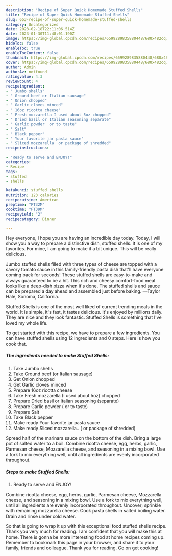 ```yaml
---
description: "Recipe of Super Quick Homemade Stuffed Shells"
title: "Recipe of Super Quick Homemade Stuffed Shells"
slug: 653-recipe-of-super-quick-homemade-stuffed-shells
category: Uncategorized
date: 2023-02-18T22:11:06.514Z
date: 2023-01-30T11:48:01.190Z
image: https://img-global.cpcdn.com/recipes/6599289835880448/680x482cq70/stuffed-shells-recipe-main-photo.jpg
hideToc: false
enableToc: true
enableTocContent: false
thumbnail: https://img-global.cpcdn.com/recipes/6599289835880448/680x482cq70/stuffed-shells-recipe-main-photo.jpg
cover: https://img-global.cpcdn.com/recipes/6599289835880448/680x482cq70/stuffed-shells-recipe-main-photo.jpg
author: Admin
authorAv: notfound
ratingvalue: 4.3
reviewcount: 4
recipeingredient:
- " Jumbo shells"
- " Ground beef or Italian sausage"
- " Onion chopped"
- " Garlic cloves minced"
- " 16oz ricotta cheese"
- " Fresh mozzarella I used about 5oz chopped"
- " Dried basil or Italian seasoning separate"
- " Garlic powder  or to taste"
- " Salt"
- " Black pepper"
- " Your favorite jar pasta sauce"
- " Sliced mozzarella  or package of shredded"
recipeinstructions:

- "Ready to serve and ENJOY!"
categories:
- Recipe
tags:
- stuffed
- shells

katakunci: stuffed shells 
nutrition: 123 calories
recipecuisine: American
preptime: "PT32M"
cooktime: "PT39M"
recipeyield: "2"
recipecategory: Dinner

---
```



Hey everyone, I hope you are having an incredible day today. Today, I will show you a way to prepare a distinctive dish, stuffed shells. It is one of my favorites. For mine, I am going to make it a bit unique. This will be really delicious.

Jumbo stuffed shells filled with three types of cheese are topped with a savory tomato sauce in this family-friendly pasta dish that&#39;ll have everyone coming back for seconds! These stuffed shells are easy-to-make and always guaranteed to be a hit. This rich and cheesy comfort-food meal looks like a deep-dish pizza when it&#39;s done. The stuffed shells and sauce can be prepared a day ahead and assembled just before baking. —Taylor Hale, Sonoma, California.

Stuffed Shells is one of the most well liked of current trending meals in the world. It is simple, it's fast, it tastes delicious. It's enjoyed by millions daily. They are nice and they look fantastic. Stuffed Shells is something that I've loved my whole life.


To get started with this recipe, we have to prepare a few ingredients. You can have stuffed shells using 12 ingredients and 0 steps. Here is how you cook that.

<!--inarticleads1-->

##### The ingredients needed to make Stuffed Shells:

1. Take  Jumbo shells
1. Take  Ground beef (or Italian sausage)
1. Get  Onion chopped
1. Get  Garlic cloves minced
1. Prepare  16oz ricotta cheese
1. Take  Fresh mozzarella (I used about 5oz) chopped
1. Prepare  Dried basil or Italian seasoning (separate)
1. Prepare  Garlic powder ( or to taste)
1. Prepare  Salt
1. Take  Black pepper
1. Make ready  Your favorite jar pasta sauce
1. Make ready  Sliced mozzarella.. ( or package of shredded)


Spread half of the marinara sauce on the bottom of the dish. Bring a large pot of salted water to a boil. Combine ricotta cheese, egg, herbs, garlic, Parmesan cheese, Mozzarella cheese, and seasoning in a mixing bowl. Use a fork to mix everything well, until all ingredients are evenly incorporated throughout. 

<!--inarticleads2-->

##### Steps to make Stuffed Shells:


1. Ready to serve and ENJOY!

Combine ricotta cheese, egg, herbs, garlic, Parmesan cheese, Mozzarella cheese, and seasoning in a mixing bowl. Use a fork to mix everything well, until all ingredients are evenly incorporated throughout. Uncover; sprinkle with remaining mozzarella cheese. Cook pasta shells in salted boiling water. Drain and rinse under cold water. 

So that is going to wrap it up with this exceptional food stuffed shells recipe. Thank you very much for reading. I am confident that you will make this at home. There is gonna be more interesting food at home recipes coming up. Remember to bookmark this page in your browser, and share it to your family, friends and colleague. Thank you for reading. Go on get cooking!
